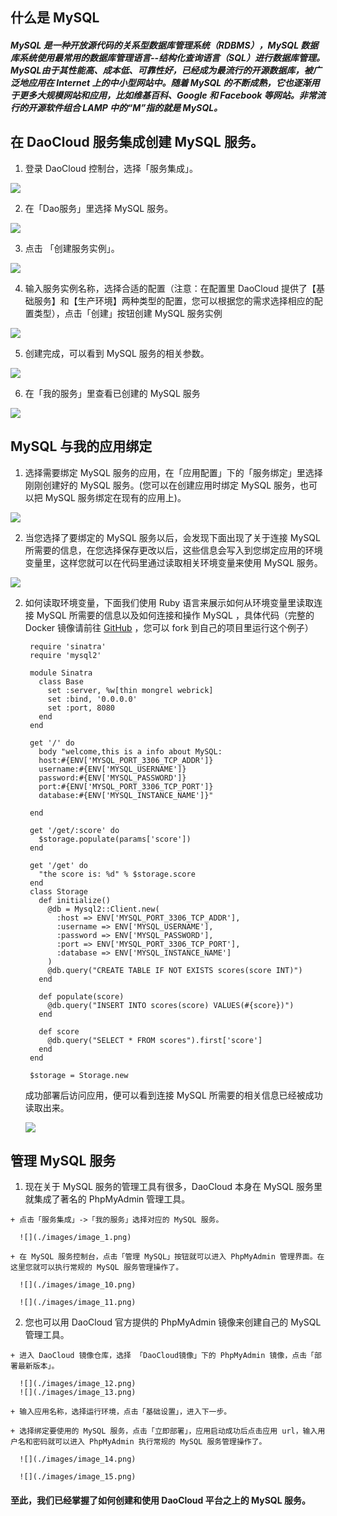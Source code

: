 ## 什么是 MySQL

##### MySQL 是一种开放源代码的关系型数据库管理系统（RDBMS），MySQL 数据库系统使用最常用的数据库管理语言--结构化查询语言（SQL）进行数据库管理。 MySQL由于其性能高、成本低、可靠性好，已经成为最流行的开源数据库，被广泛地应用在 Internet 上的中小型网站中。随着 MySQL 的不断成熟，它也逐渐用于更多大规模网站和应用，比如维基百科、Google 和 Facebook 等网站。非常流行的开源软件组合 LAMP 中的“M”指的就是 MySQL。

## 在 DaoCloud 服务集成创建 MySQL 服务。

  1. 登录 DaoCloud 控制台，选择「服务集成」。

  ![](./images/image_1.png)

  2. 在「Dao服务」里选择 MySQL 服务。

  ![](./images/image_2.png)

  3. 点击 「创建服务实例」。

  ![](./images/image_3.png)

  4. 输入服务实例名称，选择合适的配置（注意：在配置里 DaoCloud 提供了【基础服务】和【生产环境】两种类型的配置，您可以根据您的需求选择相应的配置类型），点击「创建」按钮创建 MySQL 服务实例

  ![](./images/image_4.png)

  5. 创建完成，可以看到 MySQL 服务的相关参数。

  ![](./images/image_5.png)

  6. 在「我的服务」里查看已创建的 MySQL 服务

  ![](./images/image_6.png)


## MySQL 与我的应用绑定

  1. 选择需要绑定 MySQL 服务的应用，在「应用配置」下的「服务绑定」里选择
  刚刚创建好的 MySQL 服务。(您可以在创建应用时绑定 MySQL 服务，也可以把 MySQL 服务绑定在现有的应用上)。


  ![](./images/image_7.png)

  2. 当您选择了要绑定的 MySQL 服务以后，会发现下面出现了关于连接 MySQL 所需要的信息，在您选择保存更改以后，这些信息会写入到您绑定应用的环境变量里，这样您就可以在代码里通过读取相关环境变量来使用 MySQL 服务。

  ![](./images/image_8.png)

  2. 如何读取环境变量，下面我们使用 Ruby 语言来展示如何从环境变量里读取连接 MySQL 所需要的信息以及如何连接和操作 MySQL ，具体代码（完整的 Docker 镜像请前往 [GitHub](https://github.com/yxwzaxns/DaoCloud_MySQL.git) ，您可以 fork 到自己的项目里运行这个例子）

          require 'sinatra'
          require 'mysql2'

          module Sinatra
            class Base
              set :server, %w[thin mongrel webrick]
              set :bind, '0.0.0.0'
              set :port, 8080
            end
          end

          get '/' do
            body "welcome,this is a info about MySQL:
            host:#{ENV['MYSQL_PORT_3306_TCP_ADDR']}
            username:#{ENV['MYSQL_USERNAME']}
            password:#{ENV['MYSQL_PASSWORD']}
            port:#{ENV['MYSQL_PORT_3306_TCP_PORT']}
            database:#{ENV['MYSQL_INSTANCE_NAME']}"

          end

          get '/get/:score' do
            $storage.populate(params['score'])
          end

          get '/get' do
            "the score is: %d" % $storage.score
          end
          class Storage
            def initialize()
              @db = Mysql2::Client.new(
                :host => ENV['MYSQL_PORT_3306_TCP_ADDR'],
                :username => ENV['MYSQL_USERNAME'],
                :password => ENV['MYSQL_PASSWORD'],
                :port => ENV['MYSQL_PORT_3306_TCP_PORT'],
                :database => ENV['MYSQL_INSTANCE_NAME']
              )
              @db.query("CREATE TABLE IF NOT EXISTS scores(score INT)")
            end

            def populate(score)
              @db.query("INSERT INTO scores(score) VALUES(#{score})")
            end

            def score
              @db.query("SELECT * FROM scores").first['score']
            end
          end

          $storage = Storage.new

        成功部署后访问应用，便可以看到连接 MySQL 所需要的相关信息已经被成功读取出来。

        ![](./images/image_9.png)

## 管理 MySQL 服务
  1. 现在关于 MySQL 服务的管理工具有很多，DaoCloud 本身在 MySQL 服务里就集成了著名的 PhpMyAdmin 管理工具。

    + 点击「服务集成」->「我的服务」选择对应的 MySQL 服务。

      ![](./images/image_1.png)

    + 在 MySQL 服务控制台，点击「管理 MySQL」按钮就可以进入 PhpMyAdmin 管理界面。在这里您就可以执行常规的 MySQL 服务管理操作了。

      ![](./images/image_10.png)

      ![](./images/image_11.png)

  2. 您也可以用 DaoCloud 官方提供的 PhpMyAdmin 镜像来创建自己的 MySQL 管理工具。

    + 进入 DaoCloud 镜像仓库，选择 「DaoCloud镜像」下的 PhpMyAdmin 镜像，点击「部署最新版本」。

      ![](./images/image_12.png)
      ![](./images/image_13.png)

    + 输入应用名称，选择运行环境，点击「基础设置」，进入下一步。

    + 选择绑定要使用的 MySQL 服务，点击「立即部署」，应用启动成功后点击应用 url，输入用户名和密码就可以进入 PhpMyAdmin 执行常规的 MySQL 服务管理操作了。

      ![](./images/image_14.png)

      ![](./images/image_15.png)

  #### 至此，我们已经掌握了如何创建和使用 DaoCloud 平台之上的 MySQL 服务。
